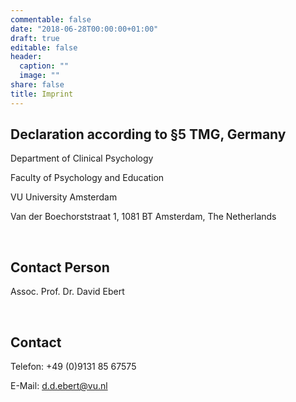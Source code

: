 ```yaml
---
commentable: false
date: "2018-06-28T00:00:00+01:00"
draft: true
editable: false
header:
  caption: ""
  image: ""
share: false
title: Imprint
---
```



## Declaration according to §5 TMG, Germany

Department of Clinical Psychology

Faculty of Psychology and Education

VU University Amsterdam

Van der Boechorststraat 1, 1081 BT Amsterdam, The Netherlands

&nbsp;

## Contact Person

Assoc. Prof. Dr. David Ebert

&nbsp;

## Contact

Telefon: +49 (0)9131 85 67575

E-Mail: d.d.ebert@vu.nl
